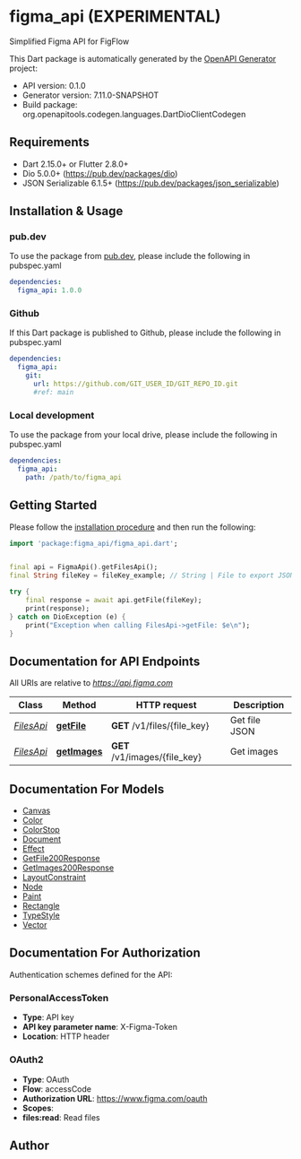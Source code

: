# figma_api (EXPERIMENTAL)
Simplified Figma API for FigFlow

This Dart package is automatically generated by the [OpenAPI Generator](https://openapi-generator.tech) project:

- API version: 0.1.0
- Generator version: 7.11.0-SNAPSHOT
- Build package: org.openapitools.codegen.languages.DartDioClientCodegen

## Requirements

* Dart 2.15.0+ or Flutter 2.8.0+
* Dio 5.0.0+ (https://pub.dev/packages/dio)
* JSON Serializable 6.1.5+ (https://pub.dev/packages/json_serializable)

## Installation & Usage

### pub.dev
To use the package from [pub.dev](https://pub.dev), please include the following in pubspec.yaml
```yaml
dependencies:
  figma_api: 1.0.0
```

### Github
If this Dart package is published to Github, please include the following in pubspec.yaml
```yaml
dependencies:
  figma_api:
    git:
      url: https://github.com/GIT_USER_ID/GIT_REPO_ID.git
      #ref: main
```

### Local development
To use the package from your local drive, please include the following in pubspec.yaml
```yaml
dependencies:
  figma_api:
    path: /path/to/figma_api
```

## Getting Started

Please follow the [installation procedure](#installation--usage) and then run the following:

```dart
import 'package:figma_api/figma_api.dart';


final api = FigmaApi().getFilesApi();
final String fileKey = fileKey_example; // String | File to export JSON from

try {
    final response = await api.getFile(fileKey);
    print(response);
} catch on DioException (e) {
    print("Exception when calling FilesApi->getFile: $e\n");
}

```

## Documentation for API Endpoints

All URIs are relative to *https://api.figma.com*

Class | Method | HTTP request | Description
------------ | ------------- | ------------- | -------------
[*FilesApi*](doc/FilesApi.md) | [**getFile**](doc/FilesApi.md#getfile) | **GET** /v1/files/{file_key} | Get file JSON
[*FilesApi*](doc/FilesApi.md) | [**getImages**](doc/FilesApi.md#getimages) | **GET** /v1/images/{file_key} | Get images


## Documentation For Models

 - [Canvas](doc/Canvas.md)
 - [Color](doc/Color.md)
 - [ColorStop](doc/ColorStop.md)
 - [Document](doc/Document.md)
 - [Effect](doc/Effect.md)
 - [GetFile200Response](doc/GetFile200Response.md)
 - [GetImages200Response](doc/GetImages200Response.md)
 - [LayoutConstraint](doc/LayoutConstraint.md)
 - [Node](doc/Node.md)
 - [Paint](doc/Paint.md)
 - [Rectangle](doc/Rectangle.md)
 - [TypeStyle](doc/TypeStyle.md)
 - [Vector](doc/Vector.md)


## Documentation For Authorization


Authentication schemes defined for the API:
### PersonalAccessToken

- **Type**: API key
- **API key parameter name**: X-Figma-Token
- **Location**: HTTP header

### OAuth2

- **Type**: OAuth
- **Flow**: accessCode
- **Authorization URL**: https://www.figma.com/oauth
- **Scopes**: 
 - **files:read**: Read files


## Author



